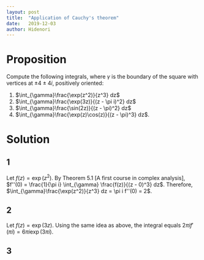 ```yaml
---
layout: post
title:  "Application of Cauchy's theorem"
date:   2019-12-03
author: Hidenori
---
```


# Proposition
Compute the following integrals, where $\gamma$ is the boundary of the square with vertices at $\pm 4 \pm 4i$, positively oriented:

1. $\int_{\gamma}\frac{\exp(z^2)}{z^3} dz$
1. $\int_{\gamma}\frac{\exp(3z)}{(z - \pi i)^2} dz$
1. $\int_{\gamma}\frac{\sin(2z)}{(z - \pi)^2} dz$
1. $\int_{\gamma}\frac{\exp(z)\cos(z)}{(z - \pi)^3} dz$.

# Solution
## 1
Let $f(z) = \exp(z^2)$.
By Theorem 5.1 [A first course in complex analysis], $f''(0) = \frac{1}{\pi i} \int_{\gamma} \frac{f(z)}{(z - 0)^3} dz$.
Therefore, $\int_{\gamma}\frac{\exp(z^2)}{z^3} dz = \pi i f''(0) = 2$.

## 2
Let $f(z) = \exp(3z)$.
Using the same idea as above, the integral equals $2\pi i f'(\pi i) = 6\pi i\exp(3\pi i)$.

## 3
